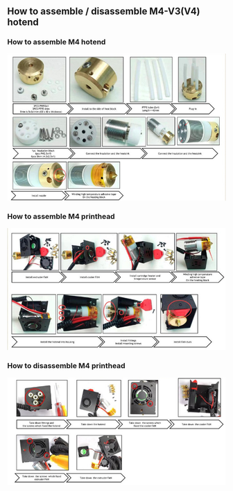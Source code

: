 ## How to assemble / disassemble M4-V3(V4) hotend
### How to assemble M4 hotend
![1](How_to_assemble_M4_hotend.jpg)

### How to assemble M4 printhead
![2](How_to_assemble_M4_printhead.jpg)

### How to disassemble M4 printhead
![3](How_to_unassemble_M4_printhead.jpg)
